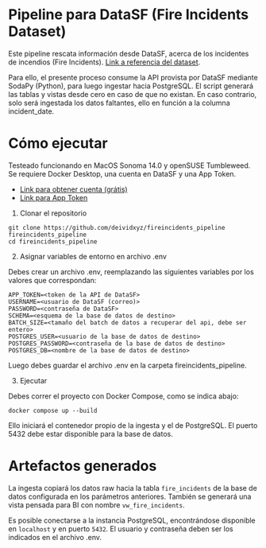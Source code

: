# Pipeline para DataSF (Fire Incidents Dataset)

Este pipeline rescata información desde DataSF, acerca de los incidentes de incendios (Fire Incidents). [Link a referencia del dataset](https://data.sfgov.org/Public-Safety/Fire-Incidents/wr8u-xric).

Para ello, el presente proceso consume la API provista por DataSF mediante SodaPy (Python), para luego ingestar hacia PostgreSQL. El script generará las tablas y vistas desde cero en caso de que no existan. En caso contrario, solo será ingestada los datos faltantes, ello en función a la columna incident_date.

# Cómo ejecutar

Testeado funcionando en MacOS Sonoma 14.0 y openSUSE Tumbleweed. 
Se requiere Docker Desktop, una cuenta en DataSF y una App Token.

- [Link para obtener cuenta (grátis)](https://data.sfgov.org/signup)
- [Link para App Token](https://data.sfgov.org/profile/edit/developer_settings)

1. Clonar el repositorio

```
git clone https://github.com/deividxyz/fireincidents_pipeline fireincidents_pipeline
cd fireincidents_pipeline
```

2. Asignar variables de entorno en archivo .env

Debes crear un archivo .env, reemplazando las siguientes variables por los valores que correspondan:

```
APP_TOKEN=<token de la API de DataSF>
USERNAME=<usuario de DataSF (correo)>
PASSWORD=<contraseña de DataSF>
SCHEMA=<esquema de la base de datos de destino>
BATCH_SIZE=<tamaño del batch de datos a recuperar del api, debe ser entero>
POSTGRES_USER=<usuario de la base de datos de destino>
POSTGRES_PASSWORD=<contraseña de la base de datos de destino>
POSTGRES_DB=<nombre de la base de datos de destino>
```

Luego debes guardar el archivo .env en la carpeta fireincidents_pipeline.

3. Ejecutar

Debes correr el proyecto con Docker Compose, como se indica abajo:

```
docker compose up --build
```

Ello iniciará el contenedor propio de la ingesta y el de PostgreSQL. El puerto 5432 debe estar disponible para la base de datos.

# Artefactos generados

La ingesta copiará los datos raw hacia la tabla `fire_incidents` de la base de datos configurada en los parámetros anteriores.
También se generará una vista pensada para BI con nombre `vw_fire_incidents`.

Es posible conectarse a la instancia PostgreSQL, encontrándose disponible en `localhost` y en puerto `5432`. El usuario y contraseña deben ser los indicados en el archivo .env.
